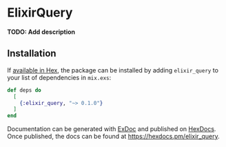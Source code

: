 # ElixirQuery

**TODO: Add description**

## Installation

If [available in Hex](https://hex.pm/docs/publish), the package can be installed
by adding `elixir_query` to your list of dependencies in `mix.exs`:

```elixir
def deps do
  [
    {:elixir_query, "~> 0.1.0"}
  ]
end
```

Documentation can be generated with [ExDoc](https://github.com/elixir-lang/ex_doc)
and published on [HexDocs](https://hexdocs.pm). Once published, the docs can
be found at <https://hexdocs.pm/elixir_query>.

